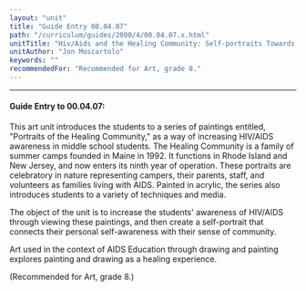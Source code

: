 ```yaml
---
layout: "unit"
title: "Guide Entry 00.04.07"
path: "/curriculum/guides/2000/4/00.04.07.x.html"
unitTitle: "Hiv/Aids and the Healing Community: Self-portraits Towards Wellness"
unitAuthor: "Jon Moscartolo"
keywords: ""
recommendedFor: "Recommended for Art, grade 8."
---
```

<body>
<hr/>
<h4>
Guide Entry to 00.04.07:
</h4>
This art unit introduces the students to a series of paintings entitled, "Portraits of the Healing Community," as a way of increasing HIV/AIDS awareness in middle school students. The Healing Community is a family of summer camps founded in Maine in 1992.  It functions in Rhode Island and New Jersey, and now enters its ninth year of operation.  These portraits are celebratory in nature representing campers, their  parents, staff, and volunteers as families living with AIDS.  Painted in acrylic, the series also introduces students to a variety of techniques and media.
<p>
The object of the unit is to increase the students' awareness of HIV/AIDS through viewing these paintings, and then create a self-portrait that connects their personal self-awareness with their sense of community.
</p>
<p>
Art used in the context of AIDS Education through drawing and painting explores painting and drawing as a healing experience.
</p>
<p>
(Recommended for Art, grade 8.)
</p>
</body>